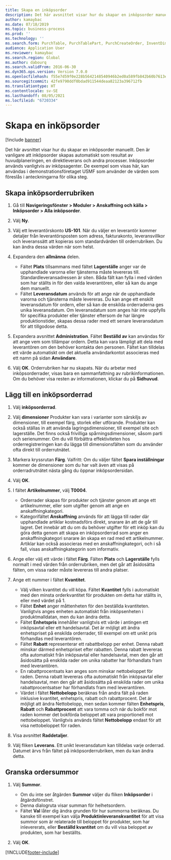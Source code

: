 ```yaml
---
title: Skapa en inköpsorder
description: Det här avsnittet visar hur du skapar en inköpsorder manuellt.
author: kamaybac
ms.date: 07/18/2019
ms.topic: business-process
ms.prod: ''
ms.technology: ''
ms.search.form: PurchTable, PurchTablePart, PurchCreateOrder, InventDimParmFixed, InventItemIdLookupPurchase, InventProductDimensionLookup, PurchTotals
audience: Application User
ms.reviewer: kamaybac
ms.search.region: Global
ms.author: dabourq
ms.search.validFrom: 2016-06-30
ms.dyn365.ops.version: Version 7.0.0
ms.openlocfilehash: f55e7d59f0e228b5642148540946b2ed0a589fb842b60b7613e20ad893476ccc
ms.sourcegitcommit: 42fe9790ddf0bdad911544deaa82123a396712fb
ms.translationtype: HT
ms.contentlocale: sv-SE
ms.lasthandoff: 08/05/2021
ms.locfileid: "6720334"
---
```

# <a name="create-a-purchase-order"></a>Skapa en inköpsorder

[!include [banner](../../includes/banner.md)]

Det här avsnittet visar hur du skapar en inköpsorder manuellt. Den är vanligare att inköpsorder skapas automatiskt som resultat av huvudplaneringen, en direktleverans och andra processer. Inköpsorder används vanligtvis av inköpsagenter. De exempel som visas här, kan användas i demonstrationsföretaget USMF som använder de värden som föreslås i anteckningarna för olika steg.


## <a name="create-the-purchase-order-header"></a>Skapa inköpsorderrubriken
1. Gå till **Navigeringsfönster > Moduler > Anskaffning och källa > Inköpsorder > Alla inköpsorder**.
2. Välj **Ny**.
3. Välj ett leverantörskonto **US-101**. När du väljer en leverantör kommer detaljer från leverantörsposten som adress, fakturakonto, leveransvillkor och leveranssätt att kopieras som standardvärden till orderrubriken. Du kan ändra dessa värden när som helst.  
4. Expandera den **allmänna** delen.

    - Fältet **Plats** tillsammans med fältet **Lagerställe** anger var de upphandlade varorna eller tjänsterna måste levereras till. Standardleveransadressen är siten. Båda fält kan fylla i med värden som har ställts in för den valda leverantören, eller så kan du ange dem manuellt.  
    - Fältet **Leveransdatum** används för att ange när de upphandlade varorna och tjänsterna måste levereras. Du kan ange ett enskilt leveransdatum för ordern, eller så kan de enskilda orderraderna ges unika leveransdatum. Om leveransdatum som anges här inte uppfylls för specifika produkter eller tjänster eftersom de har längre produktionstider, skapas dessa rader med ett senare leveransdatum för att tillgodose detta.  

5. Expandera avsnittet **Administration**. Fältet **Beställd av** kan användas för att ange vem som tillämpar ordern. Detta kan vara lämpligt att dela med leverantören om den behöver kontakta den personen. Fältet kan tilldelas ett värde automatiskt om det aktuella användarkontot associeras med ett namn på sidan **Användare**.  
6. Välj **OK**. Orderrubriken har nu skapats. När du arbetar med inköpsorderrader, visas bara en sammanfattning av rubrikinformationen. Om du behöver visa resten av informationen, klickar du på **Sidhuvud**.  

## <a name="add-a-purchase-order-line"></a>Lägg till en inköpsorderrad
1. Välj **inköpsorderrad**.
2. Välj **dimensioner** Produkter kan vara i varianter som särskiljs av dimensioner, till exempel färg, storlek eller utförande. Produkter kan också ställas in att använda lagringsdimensioner, till exempel site och lagerställe. Det finns också frivilliga spårningsdimensioner, såsom parti och serienummer. Om du vill förbättra effektiviteten hos orderregistreringen kan du lägga till dimensionsfälten som du använder ofta direkt till orderrutnätet.  
3. Markera kryssrutan **Färg**. Valfritt: Om du väljer fältet **Spara inställningar** kommer de dimensioner som du har valt även att visas på orderradrutnätet nästa gång du öppnar inköpsordersidan.  
4. Välj **OK**.
5. I fältet **Artikelnummer**, välj **T0004**.

    - Orderrader skapas för produkter och tjänster genom att ange ett artikelnummer, eller som utgifter genom att ange en anskaffningkategori. 
    - Kategorifältet **Anskaffning** används för att lägga till rader där upphandlade artiklar kostnadsförs direkt, snarare än att de går till lagret. Det innebär att du om du behöver utgifter för ett inköp kan du göra detta genom att skapa en inköpsorderrad som anger en anskaffningkategori snarare än skapa en rad med ett artikelnummer. Artiklar kan också associeras med en anskaffningkategori, och i så fall, visas anskaffningkategorin som informativ.  

6. Ange eller välj ett värde i fältet **Färg**. Fälten **Plats** och **Lagerställe** fylls normalt i med värden från orderrubriken, men det går att åsidosätta fälten, om vissa rader måste levereras till andra platser.  
7. Ange ett nummer i fältet **Kvantitet**.

    - Välj vilken kvantitet du vill köpa. Fältet **Kvantitet** fylls i automatiskt med den minsta orderkvantitet för produkten om detta har ställts in, eller med värdet på 1.  
    - Fältet **Enhet** anger måttenheten för den beställda kvantiteten. Vanligtvis anges enheten automatiskt från inköpsenheten i produktmalldatan, men du kan ändra detta.  
    - Fältet **Enhetspris** innehåller vanligtvis ett värde i antingen ett inköpsavtal eller ett handelsavtal. Det är möjligt att ändra enhetspriset på enskilda orderrader, till exempel om ett unikt pris förhandlas med leverantören.  
    - Fältet **Rabatt** representerar ett rabattbelopp per enhet. Denna rabatt minskar därmed enhetspriset efter rabatten. Denna rabatt levereras ofta automatiskt från inköpsavtal eller handelsavtal, men den går att åsidosätta på enskilda rader om unika rabatter har förhandlats fram med leverantören.  
    - En rabattprocentsats kan anges som minskar nettobeloppet för raden. Denna rabatt levereras ofta automatiskt från inköpsavtal eller handelsavtal, men den går att åsidosätta på enskilda rader om unika rabattprocentsatser har förhandlats fram med leverantören.  
    - Värdet i fältet **Nettobelopp** beräknas från andra fält på raden inklusive kvantitet, enhetspris, rabatt och rabattprocent. Det är möjligt att ändra Nettobelopp, men sedan kommer fälten **Enhetspris**, **Rabatt** och **Rabattprocent** att vara tomma och när du bokför mot raden kommer det bokförda beloppet att vara proportionell mot nettobeloppet. Vanligtvis används fältet **Nettobelopp** endast för att visa nettobeloppet för raden.  

8. Visa avsnittet **Raddetaljer**.
9. Välj fliken **Leverans**. Ett unikt leveransdatum kan tilldelas varje orderrad. Datumet ärvs från fältet på inköpsorderrubriken, men du kan ändra detta.  

## <a name="review-order-totals"></a>Granska ordersummor
1. Välj **Summor**.

    - Om du inte ser åtgärden **Summor** väljer du fliken **Inköpsorder** i åtgärdsfönstret.  
    - Denna dialogruta visar summan för helhetsordern.  
    - Fältet **Val** låter dig ändra grunden för hur summorna beräknas. Du kanske till exempel kan välja **Produktinleveranskvantitet** för att visa summor som är relaterade till beloppet för produkter, som har inlevererats, eller **Beställd kvantitet** om du vill visa beloppet av produkten, som har beställts.  

2. Välj **OK**.



[!INCLUDE[footer-include](../../../includes/footer-banner.md)]
